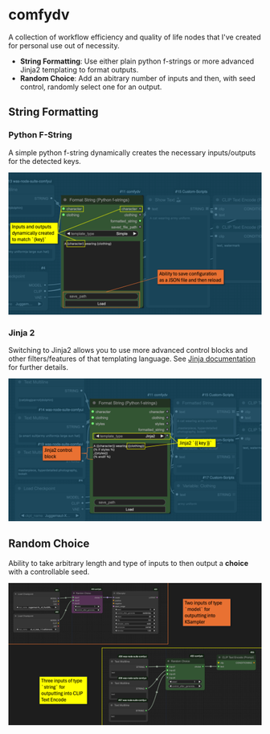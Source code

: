 # comfydv

A collection of workflow efficiency and quality of life nodes that I've created for personal use out of necessity.

* **String Formatting**: Use either plain python f-strings or more advanced Jinja2 templating to format outputs.
* **Random Choice**: Add an abitrary number of inputs and then, with seed control, randomly select one for an output.

## String Formatting

### Python F-String

A simple python f-string dynamically creates the necessary inputs/outputs for the detected keys.

![f-string](assets/fstring.png)

### Jinja 2

Switching to Jinja2 allows you to use more advanced control blocks and other filters/features of that templating language. See [Jinja documentation](https://jinja.palletsprojects.com/en/latest/) for further details.

![jinja2](assets/jinja2.png)

## Random Choice

Ability to take arbitrary length and type of inputs to then output a **choice** with a controllable seed.

![random](assets/random.png)
